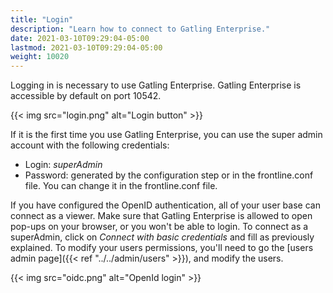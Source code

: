 ```yaml
---
title: "Login"
description: "Learn how to connect to Gatling Enterprise."
date: 2021-03-10T09:29:04-05:00
lastmod: 2021-03-10T09:29:04-05:00
weight: 10020
---
```


Logging in is necessary to use Gatling Enterprise. Gatling Enterprise is accessible by default on port 10542.

{{< img src="login.png" alt="Login button" >}}

If it is the first time you use Gatling Enterprise, you can use the super admin account with the following credentials:

- Login: *superAdmin*
- Password: generated by the configuration step or in the frontline.conf file. You can change it in the frontline.conf file.

If you have configured the OpenID authentication, all of your user base can connect as a viewer. Make sure that Gatling Enterprise is allowed to open pop-ups on your browser, or you won't be able to login.
To connect as a superAdmin, click on *Connect with basic credentials* and fill as previously explained. To modify your users permissions, you'll need to go the [users admin page]({{< ref "../../admin/users" >}}), and modify the users.

{{< img src="oidc.png" alt="OpenId login" >}}

